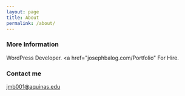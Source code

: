 ```yaml
---
layout: page
title: About
permalink: /about/
---
```

### More Information

WordPress Developer. <a href="josephbalog.com/Portfolio" For Hire.</a>

### Contact me

[jmb001@aquinas.edu](mailto:jmb001@aquinas.edu)
